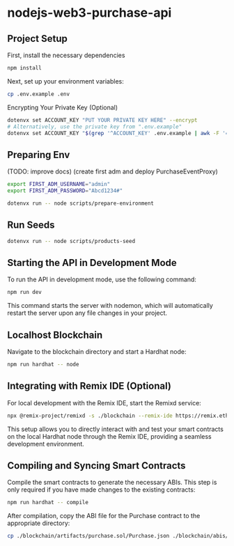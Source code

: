 # nodejs-web3-purchase-api

## Project Setup

First, install the necessary dependencies

``` bash
npm install
```

Next, set up your environment variables:

``` bash
cp .env.example .env
```

Encrypting Your Private Key (Optional)

```bash
dotenvx set ACCOUNT_KEY "PUT YOUR PRIVATE KEY HERE" --encrypt
# Alternatively, use the private key from ".env.example"
dotenvx set ACCOUNT_KEY "$(grep '^ACCOUNT_KEY' .env.example | awk -F '=' '{gsub(/"/, "", $2); print $2}')" --encrypt
```

## Preparing Env

(TODO: improve docs)
(create first adm and deploy PurchaseEventProxy)
```bash
export FIRST_ADM_USERNAME="admin"
export FIRST_ADM_PASSWORD="Abcd1234#"

dotenvx run -- node scripts/prepare-environment
```

## Run Seeds

```bash
dotenvx run -- node scripts/products-seed
```

## Starting the API in Development Mode

To run the API in development mode, use the following command:

```bash
npm run dev
```

This command starts the server with nodemon, which will automatically restart the server upon any file changes in your project.

## Localhost Blockchain
Navigate to the blockchain directory and start a Hardhat node:

``` bash
npm run hardhat -- node
```

## Integrating with Remix IDE (Optional)

For local development with the Remix IDE, start the Remixd service:

``` bash
npx @remix-project/remixd -s ./blockchain --remix-ide https://remix.ethereum.org
```

This setup allows you to directly interact with and test your smart contracts on the local Hardhat node through the Remix IDE, providing a seamless development environment.

## Compiling and Syncing Smart Contracts

Compile the smart contracts to generate the necessary ABIs. This step is only required if you have made changes to the existing contracts:

``` bash
npm run hardhat -- compile
```

After compilation, copy the ABI file for the Purchase contract to the appropriate directory:

``` bash
cp ./blockchain/artifacts/purchase.sol/Purchase.json ./blockchain/abis/Purchase.json
```